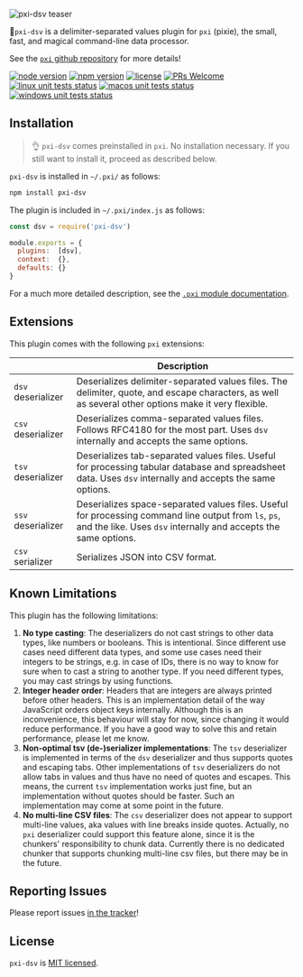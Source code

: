 ![pxi-dsv teaser][teaser]

🧚`pxi-dsv` is a delimiter-separated values plugin for `pxi` (pixie), the small, fast, and magical command-line data processor.

See the [`pxi` github repository][pxi] for more details!

[![node version][shield-node]][node]
[![npm version][shield-npm]][npm-package]
[![license][shield-license]][license]
[![PRs Welcome][shield-prs]][contribute]
[![linux unit tests status][shield-unit-tests-linux]][actions]
[![macos unit tests status][shield-unit-tests-macos]][actions]
[![windows unit tests status][shield-unit-tests-windows]][actions]

## Installation

> :ok_hand: `pxi-dsv` comes preinstalled in `pxi`.
> No installation necessary.
> If you still want to install it, proceed as described below.

`pxi-dsv` is installed in `~/.pxi/` as follows:

```bash
npm install pxi-dsv
```

The plugin is included in `~/.pxi/index.js` as follows:

```js
const dsv = require('pxi-dsv')

module.exports = {
  plugins:  [dsv],
  context:  {},
  defaults: {}
}
```

For a much more detailed description, see the [`.pxi` module documentation][pxi-module].

## Extensions

This plugin comes with the following `pxi` extensions:

|                    | Description                                                                                                                                                       |
|--------------------|-------------------------------------------------------------------------------------------------------------------------------------------------------------------|
| `dsv` deserializer | Deserializes delimiter-separated values files. The delimiter, quote, and escape characters, as well as several other options make it very flexible.                     |
| `csv` deserializer | Deserializes comma-separated values files. Follows RFC4180 for the most part. Uses `dsv` internally and accepts the same options.                                       |
| `tsv` deserializer | Deserializes tab-separated values files. Useful for processing tabular database and spreadsheet data. Uses `dsv` internally and accepts the same options.               |
| `ssv` deserializer | Deserializes space-separated values files. Useful for processing command line output from `ls`, `ps`, and the like. Uses `dsv` internally and accepts the same options. |
| `csv` serializer   | Serializes JSON into CSV format.                                                                                                                                  |

## Known Limitations

This plugin has the following limitations:

1.  **No type casting**:
    The deserializers do not cast strings to other data types, like numbers or booleans.
    This is intentional.
    Since different use cases need different data types, and some use cases need their integers to be strings,
    e.g. in case of IDs, there is no way to know for sure when to cast a string to another type.
    If you need different types, you may cast strings by using functions.
2.  **Integer header order**:
    Headers that are integers are always printed before other headers.
    This is an implementation detail of the way JavaScript orders object keys internally.
    Although this is an inconvenience, this behaviour will stay for now, since changing it would reduce performance.
    If you have a good way to solve this and retain performance, please let me know.
3.  **Non-optimal tsv (de-)serializer implementations**:
    The `tsv` deserializer is implemented in terms of the `dsv` deserializer and thus supports quotes and escaping tabs.
    Other implementations of `tsv` deserializers do not allow tabs in values and thus have no need of quotes and escapes.
    This means, the current `tsv` implementation works just fine, but an implementation without quotes should be faster.
    Such an implementation may come at some point in the future.
4.  **No multi-line CSV files**: The `csv` deserializer does not appear to support multi-line values, aka values with line breaks inside quotes.
    Actually, no `pxi` deserializer could support this feature alone,
    since it is the chunkers' responsibility to chunk data.
    Currently there is no dedicated chunker that supports chunking multi-line csv files, but there may be in the future.

## Reporting Issues

Please report issues [in the tracker][issues]!

## License

`pxi-dsv` is [MIT licensed][license].

[actions]: https://github.com/Yord/pxi-dsv/actions
[contribute]: https://github.com/Yord/pxi
[issues]: https://github.com/Yord/pxi/issues
[license]: https://github.com/Yord/pxi-dsv/blob/master/LICENSE
[node]: https://nodejs.org/
[npm-package]: https://www.npmjs.com/package/pxi-dsv
[pxi]: https://github.com/Yord/pxi
[pxi-module]: https://github.com/Yord/pxi#pxi-module
[shield-license]: https://img.shields.io/npm/l/pxi-dsv?color=yellow&labelColor=313A42
[shield-node]: https://img.shields.io/node/v/pxi-dsv?color=red&labelColor=313A42
[shield-npm]: https://img.shields.io/npm/v/pxi-dsv.svg?color=orange&labelColor=313A42
[shield-prs]: https://img.shields.io/badge/PRs-welcome-green.svg?labelColor=313A42
[shield-unit-tests-linux]: https://github.com/Yord/pxi-dsv/workflows/linux/badge.svg?branch=master
[shield-unit-tests-macos]: https://github.com/Yord/pxi-dsv/workflows/macos/badge.svg?branch=master
[shield-unit-tests-windows]: https://github.com/Yord/pxi-dsv/workflows/windows/badge.svg?branch=master
[teaser]: https://github.com/Yord/pxi/blob/master/teaser.gif?raw=true